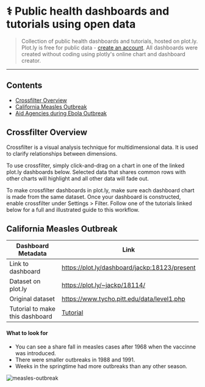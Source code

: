  # ⚕ Public health dashboards and tutorials using open data
 
 > Collection of public health dashboards and tutorials, hosted on plot.ly. Plot.ly is free for public data - [create an account](https://plot.ly/organize/). All dashboards were created without coding using plotly's online chart and dashboard creator.
 
 ***
 
 ## Contents
 
- [Crossfilter Overview](#crossfilter-overview)
- [California Measles Outbreak](#california-measles-outbreak)
- [Aid Agencies during Ebola Outbreak](#aid-agencies-during-ebola-outbreak)

## Crossfilter Overview

Crossfilter is a visual analysis technique for multidimensional data. It is used to clarify relationships between dimensions.

To use crossfilter, simply click-and-drag on a chart in one of the linked plot.ly dashboards below. Selected data that shares common rows with other charts will highlight and all other data will fade out.

To make crossfilter dashboards in plot.ly, make sure each dashboard chart is made from the same dataset. Once your dashboard is constructed, enable crossfilter under Settings > Filter. Follow one of the tutorials linked below for a full and illustrated guide to this workflow.

## California Measles Outbreak

| Dashboard Metadata               | Link                                           |
| -------------------------------- | ---------------------------------------------- |
| Link to dashboard                | https://plot.ly/dashboard/jackp:18123/present  |
| Dataset on plot.ly               | https://plot.ly/~jackp/18114/                  |
| Original dataset                 | https://www.tycho.pitt.edu/data/level1.php     |
| Tutorial to make this dashboard  | [Tutorial](#)                                  |

#### What to look for

- You can see a share fall in measles cases after 1968 when the vaccinne was introduced.
- There were smaller outbreaks in 1988 and 1991.
- Weeks in the springtime had more outbreaks than any other season.

![measles-outbreak](https://github.com/plotly/public-health/raw/master/screencasts/california_measles_outbreaks.gif)
